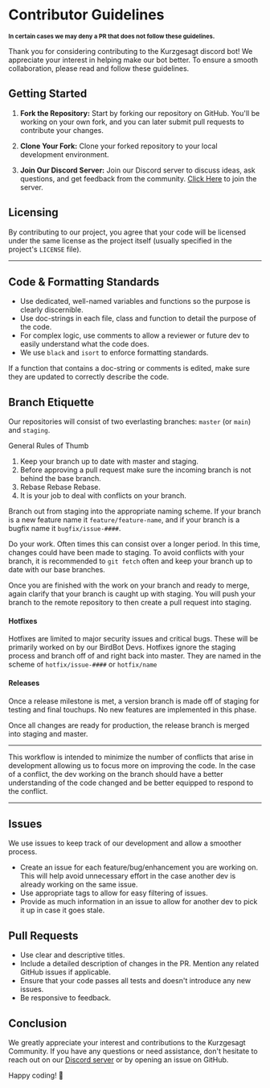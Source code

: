 # Contributor Guidelines
<sub><b>In certain cases we may deny a PR that does not follow these guidelines.</b></sub>

Thank you for considering contributing to the Kurzgesagt discord bot! We appreciate your interest in helping make our bot better. To ensure a smooth collaboration, please read and follow these guidelines.

## Getting Started

1. **Fork the Repository:** Start by forking our repository on GitHub. You'll be working on your own fork, and you can later submit pull requests to contribute your changes.

2. **Clone Your Fork:** Clone your forked repository to your local development environment.

3. **Join Our Discord Server:** Join our Discord server to discuss ideas, ask questions, and get feedback from the community. [Click Here](https://discord.gg/kurzgesagt) to join the server.

## Licensing

By contributing to our project, you agree that your code will be licensed under the same license as the project itself (usually specified in the project's `LICENSE` file).

---
## Code & Formatting Standards

- Use dedicated, well-named variables and functions so the purpose is clearly discernible. 
- Use doc-strings in each file, class and function to detail the purpose of the code.
- For complex logic, use comments to allow a reviewer or future dev to easily understand what the code does.
- We use `black` and `isort` to enforce formatting standards.

If a function that contains a doc-string or comments is edited, make sure they are updated to correctly describe the code.

## Branch Etiquette

Our repositories will consist of two everlasting branches: `master` (or `main`) and `staging`. 

General Rules of Thumb

1. Keep your branch up to date with master and staging.
2. Before approving a pull request make sure the incoming branch is not behind the base branch.
3. Rebase Rebase Rebase.
4. It is your job to deal with conflicts on your branch.

Branch out from staging into the appropriate naming scheme. If your branch is a new feature name it `feature/feature-name`, and if your branch is a bugfix name it `bugfix/issue-####`.

Do your work. Often times this can consist over a longer period. In this time, changes could have been made to staging. To avoid conflicts with your branch, it is recommended to `git fetch` often and keep your branch up to date with our base branches.

Once you are finished with the work on your branch and ready to merge, again clarify that your branch is caught up with staging. You will push your branch to the remote repository to then create a pull request into staging. 

#### Hotfixes
Hotfixes are limited to major security issues and critical bugs. These will be primarily worked on by our BirdBot Devs. Hotfixes ignore the staging process and branch off of and right back into master. They are named in the scheme of `hotfix/issue-####` or `hotfix/name`

#### Releases

Once a release milestone is met, a version branch is made off of staging for testing and final touchups. No new features are implemented in this phase. 

Once all changes are ready for production, the release branch is merged into staging and master.

---

This workflow is intended to minimize the number of conflicts that arise in development allowing us to focus more on improving the code. In the case of a conflict, the dev working on the branch should have a better understanding of the code changed and be better equipped to respond to the conflict.

---

## Issues

We use issues to keep track of our development and allow a smoother process. 

- Create an issue for each feature/bug/enhancement you are working on. This will help avoid unnecessary effort in the case another dev is already working on the same issue.
- Use appropriate tags to allow for easy filtering of issues.
- Provide as much information in an issue to allow for another dev to pick it up in case it goes stale.

## Pull Requests

- Use clear and descriptive titles.
- Include a detailed description of changes in the PR. Mention any related GitHub issues if applicable.
- Ensure that your code passes all tests and doesn't introduce any new issues.
- Be responsive to feedback.

## Conclusion

We greatly appreciate your interest and contributions to the Kurzgesagt Community. If you have any questions or need assistance, don't hesitate to reach out on our [Discord server](https://discord.gg/kurzgesagt) or by opening an issue on GitHub.

Happy coding! 🦆